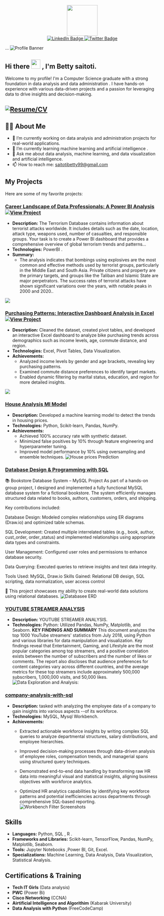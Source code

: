 <div id="header" align="center">
  <img src="https://media.giphy.com/media/Yfl7CS7vQqnebA69aH/giphy.gif?cid=ecf05e471xe61ko8g0tnpeg75f6w3hdp5nk69gtmi3dyoxoj&ep=v1_gifs_search&rid=giphy.gif&ct=g" width="100"/>
</div>
<div id="badges" align="center">
  <a href="https://www.linkedin.com/in/betty-saitoti-67a884292/">
    <img src="https://img.shields.io/badge/LinkedIn-blue?style=for-the-badge&logo=linkedin&logoColor=white" alt="LinkedIn Badge"/>
  </a>
  <a href="https://x.com/betty saitoti">
    <img src="https://img.shields.io/badge/Twitter-blue?style=for-the-badge&logo=twitter&logoColor=white" alt="Twitter Badge"/>
  </a>
</div>

...
![Profile Banner](https://github.com/Betty1480/Betty1480/blob/main/videoframe_11729.png)

<h2>
  Hi there
  <img src="https://media.giphy.com/media/hvRJCLFzcasrR4ia7z/giphy.gif" width="30px"/> ,
  I'm Betty saitoti.
</h2>

Welcome to my profile! I'm a Computer Science graduate with a strong foundation  in data analysis and data administration . I have hands-on experience with various data-driven projects and a passion for leveraging data to drive insights and decision-making.

## [![Resume/CV](https://img.shields.io/badge/Resume/CV-Click%20Here-blue)](https://drive.google.com/file/d/12_1w9pTcxC8zV9kv5DIQQqqn5wBMZX0O/view?usp=drivesdk)


## :man_technologist: About Me
- 🔭 I’m currently working on data analysis and administration projects for real-world applications.
- 🌱 I’m currently learning machine learning and artificial intelligence .
- 💬 Ask me about data analysis, machine learning, and data visualization and artificial intelligence.
- 📫 How to reach me: [saitotibetty99@gmail.com](mailto:saitotibetty99@gmail.com)
  
  

## My Projects
Here are some of my favorite projects:

### [Career Landscape of Data Professionals: A Power BI Analysis]() [![View Project](https://believed-roadrunner-a2f.notion.site/TASK-2-POWER-BI-DASHBOARD-CREATION-5ebaa149cf6548468ca350250db2a308)](https://believed-roadrunner-a2f.notion.site/TASK-2-POWER-BI-DASHBOARD-CREATION-5ebaa149cf6548468ca350250db2a308) 
- **Description:** The Terrorism Database contains information about terrorist attacks worldwide. It includes
details such as the date, location, attack type, weapons used, number of casualties, and
responsible groups. Your task is to create a Power BI dashboard that provides a
comprehensive overview of global terrorism trends and patterns...
- **Technologies:** PowerBI .
- **Summary:**
  - The analysis indicates that bombings using explosives are the most common and effective methods used by terrorist groups, particularly in the Middle East and South Asia. Private citizens and property are the primary targets, and groups like the Taliban and Islamic State are major perpetrators. The success rates of terrorist attacks have shown significant variations over the years, with notable peaks in 2000 and 2020..
    
![  ](https://github.com/Betty1480/Betty1480/blob/main/terror%20report.PNG.png)

### [ Purchasing Patterns:  Interactive Dashboard Analysis in Excel](https://1drv.ms/x/c/3ac3ef37014b10a0/Ee2u2gM8MKJDpx_ZYtclKKYBK9SubLXRTxI0y2G2GuG8Bg?e=2nJka3) [![View Project](https://img.shields.io/badge/View%20Project-Click%20Here-blue)](https://1drv.ms/x/c/3ac3ef37014b10a0/Ee2u2gM8MKJDpx_ZYtclKKYBK9SubLXRTxI0y2G2GuG8Bg?e=2nJka3) 
- **Description:** Cleaned the dataset, created pivot tables, and developed an interactive Excel dashboard to analyze bike purchasing trends across demographics such as income levels, age, commute distance, and region.
- **Technologies:** Excel, Pivot Tables, Data Visualization.
- **Achievements:**
  - Analyzed income levels by gender and age brackets, revealing key purchasing patterns.
  - Examined commute distance preferences to identify target markets.
  - Enabled dynamic filtering by marital status, education, and region for more detailed insights.
    
![  ](https://github.com/Kevin-Mugo/Kevin-Mugo/blob/main/Screenshot%20(1660).png)

### [House Analysis Ml Model](https://colab.research.google.com/github/Betty1480/House-prediction/blob/main/Untitled4.ipynb)
- **Description:** Developed a machine learning model to detect the trends in housing prices.
- **Technologies:** Python, Scikit-learn, Pandas, NumPy.
- **Achievements:**
  - Achieved 100% accuracy rate with synthetic dataset.
  - Minimized false positives by 10% through feature engineering and hyperparameter tuning.
  - Improved model performance by 10% using oversampling and ensemble techniques.
![House prices Prediction](https://github.com/Betty1480/Betty1480/blob/main/house_pic.png)


### [Database Design & Programming with SQL](https://github.com/Betty1480/Database-Design-Programming-with-SQL.git)
📚 Bookstore Database System – MySQL Project
As part of a hands-on group project, I designed and implemented a fully functional MySQL database system for a fictional bookstore. The system efficiently manages structured data related to books, authors, customers, orders, and shipping.

Key contributions included:

Database Design: Modeled complex relationships using ER diagrams (Draw.io) and optimized table schemas.

SQL Development: Created multiple interrelated tables (e.g., book, author, cust_order, order_status) and implemented relationships using appropriate data types and constraints.

User Management: Configured user roles and permissions to enhance database security.

Data Querying: Executed queries to retrieve insights and test data integrity.

Tools Used: MySQL, Draw.io
Skills Gained: Relational DB design, SQL scripting, data normalization, user access control

📍 This project showcases my ability to create real-world data solutions using relational databases.
![Databasee ERD](https://github.com/Betty1480/Betty1480/blob/main/Betty-projo.png)



### [YOUTUBE STREAMER ANALYSIS](#)
- **Description:** YOUTUBE STREAMER ANALYSIS.
- **Technologies:** Python: Utilized Pandas, NumPy, Matplotlib, and Seaborn.
**KEY FINDINGS AND SUMMARY**
This document analyzes the top 1000 YouTube streamers' statistics from July 2018, using Python and various libraries for data manipulation and visualization. Key findings reveal that Entertainment, Gaming, and Lifestyle are the most popular categories among top streamers, and a positive correlation exists between the number of subscribers and the number of likes or comments. The report also discloses that audience preferences for content categories vary across different countries, and the average metrics for these top streamers include approximately 500,000 subscribers, 1,000,000 visits, and 50,000 likes.
![Data Exploration and Analysis:](https://github.com/Betty1480/Betty1480/blob/main/colab.PNG.png)

### [company-analysis-with-sql](https://github.com/Betty1480/company-analysis-with-sql.git)
- **Description:**  tasked with analyzing the employee data of a company to gain insights into various aspects --of its workforce.
- **Technologies:** MySQL, Mysql Workbench.
- **Achievements:**
  - Extracted actionable workforce insights by writing complex SQL queries to analyze departmental structures, salary distributions, and employee hierarchies.

  - Improved decision-making processes through data-driven analysis of employee roles, compensation trends, and managerial spans using structured query techniques.

  - Demonstrated end-to-end data handling by transforming raw HR data into meaningful visual and statistical insights, aligning business objectives with workforce analytics.

  - Optimized HR analytics capabilities by identifying key workforce patterns and potential inefficiencies across departments through comprehensive SQL-based reporting.
![  Workbench Filter Screenshots](#)




## Skills
- **Languages:** Python, SQL , R .
- **Frameworks and Libraries:** Scikit-learn, TensorFlow, Pandas, NumPy, Matplotlib, Seaborn.
- **Tools:** Jupyter Notebooks ,Power BI, Git, Excel.
- **Specializations:** Machine Learning, Data Analysis, Data Visualization, Statistical Analysis.



## Certifications & Training
- **Tech IT Girls** (Data analysis)
- **PWC** (Power Bi)
- **Cisco Networking** (CCNA)
- **Airtificial Intelligence and Algorithim** (Kabarak University)
- **Data Analysis with Python** (FreeCodeCamp)



<div id="visits" align="left">
<img src="https://komarev.com/ghpvc/?username=Kevin-Mugo&style=flat-square&color=blue" alt=""/>
</div>

